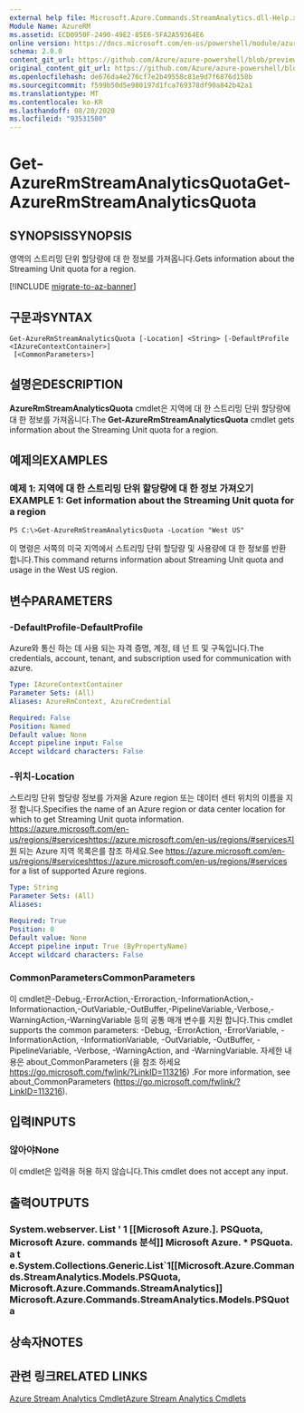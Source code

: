 ```yaml
---
external help file: Microsoft.Azure.Commands.StreamAnalytics.dll-Help.xml
Module Name: AzureRM
ms.assetid: ECD0950F-2490-49E2-85E6-5FA2A59364E6
online version: https://docs.microsoft.com/en-us/powershell/module/azurerm.streamanalytics/get-azurermstreamanalyticsquota
schema: 2.0.0
content_git_url: https://github.com/Azure/azure-powershell/blob/preview/src/ResourceManager/StreamAnalytics/Commands.StreamAnalytics/help/Get-AzureRmStreamAnalyticsQuota.md
original_content_git_url: https://github.com/Azure/azure-powershell/blob/preview/src/ResourceManager/StreamAnalytics/Commands.StreamAnalytics/help/Get-AzureRmStreamAnalyticsQuota.md
ms.openlocfilehash: de676da4e276cf7e2b49558c81e9d7f6876d158b
ms.sourcegitcommit: f599b50d5e980197d1fca769378df90a842b42a1
ms.translationtype: MT
ms.contentlocale: ko-KR
ms.lasthandoff: 08/20/2020
ms.locfileid: "93531580"
---
```

# <span data-ttu-id="f937d-101">Get-AzureRmStreamAnalyticsQuota</span><span class="sxs-lookup"><span data-stu-id="f937d-101">Get-AzureRmStreamAnalyticsQuota</span></span>

## <span data-ttu-id="f937d-102">SYNOPSIS</span><span class="sxs-lookup"><span data-stu-id="f937d-102">SYNOPSIS</span></span>
<span data-ttu-id="f937d-103">영역의 스트리밍 단위 할당량에 대 한 정보를 가져옵니다.</span><span class="sxs-lookup"><span data-stu-id="f937d-103">Gets information about the Streaming Unit quota for a region.</span></span>

[!INCLUDE [migrate-to-az-banner](../../includes/migrate-to-az-banner.md)]

## <span data-ttu-id="f937d-104">구문과</span><span class="sxs-lookup"><span data-stu-id="f937d-104">SYNTAX</span></span>

```
Get-AzureRmStreamAnalyticsQuota [-Location] <String> [-DefaultProfile <IAzureContextContainer>]
 [<CommonParameters>]
```

## <span data-ttu-id="f937d-105">설명은</span><span class="sxs-lookup"><span data-stu-id="f937d-105">DESCRIPTION</span></span>
<span data-ttu-id="f937d-106">**AzureRmStreamAnalyticsQuota** cmdlet은 지역에 대 한 스트리밍 단위 할당량에 대 한 정보를 가져옵니다.</span><span class="sxs-lookup"><span data-stu-id="f937d-106">The **Get-AzureRmStreamAnalyticsQuota** cmdlet gets information about the Streaming Unit quota for a region.</span></span>

## <span data-ttu-id="f937d-107">예제의</span><span class="sxs-lookup"><span data-stu-id="f937d-107">EXAMPLES</span></span>

### <span data-ttu-id="f937d-108">예제 1: 지역에 대 한 스트리밍 단위 할당량에 대 한 정보 가져오기</span><span class="sxs-lookup"><span data-stu-id="f937d-108">EXAMPLE 1: Get information about the Streaming Unit quota for a region</span></span>
```
PS C:\>Get-AzureRmStreamAnalyticsQuota -Location "West US"
```

<span data-ttu-id="f937d-109">이 명령은 서쪽의 미국 지역에서 스트리밍 단위 할당량 및 사용량에 대 한 정보를 반환 합니다.</span><span class="sxs-lookup"><span data-stu-id="f937d-109">This command returns information about Streaming Unit quota and usage in the West US region.</span></span>

## <span data-ttu-id="f937d-110">변수</span><span class="sxs-lookup"><span data-stu-id="f937d-110">PARAMETERS</span></span>

### <span data-ttu-id="f937d-111">-DefaultProfile</span><span class="sxs-lookup"><span data-stu-id="f937d-111">-DefaultProfile</span></span>
<span data-ttu-id="f937d-112">Azure와 통신 하는 데 사용 되는 자격 증명, 계정, 테 넌 트 및 구독입니다.</span><span class="sxs-lookup"><span data-stu-id="f937d-112">The credentials, account, tenant, and subscription used for communication with azure.</span></span>

```yaml
Type: IAzureContextContainer
Parameter Sets: (All)
Aliases: AzureRmContext, AzureCredential

Required: False
Position: Named
Default value: None
Accept pipeline input: False
Accept wildcard characters: False
```

### <span data-ttu-id="f937d-113">-위치</span><span class="sxs-lookup"><span data-stu-id="f937d-113">-Location</span></span>
<span data-ttu-id="f937d-114">스트리밍 단위 할당량 정보를 가져올 Azure region 또는 데이터 센터 위치의 이름을 지정 합니다.</span><span class="sxs-lookup"><span data-stu-id="f937d-114">Specifies the name of an Azure region or data center location for which to get Streaming Unit quota information.</span></span>
<span data-ttu-id="f937d-115"> https://azure.microsoft.com/en-us/regions/#serviceshttps://azure.microsoft.com/en-us/regions/#services지원 되는 Azure 지역 목록은를 참조 하세요.</span><span class="sxs-lookup"><span data-stu-id="f937d-115">See https://azure.microsoft.com/en-us/regions/#serviceshttps://azure.microsoft.com/en-us/regions/#services for a list of supported Azure regions.</span></span>

```yaml
Type: String
Parameter Sets: (All)
Aliases: 

Required: True
Position: 0
Default value: None
Accept pipeline input: True (ByPropertyName)
Accept wildcard characters: False
```

### <span data-ttu-id="f937d-116">CommonParameters</span><span class="sxs-lookup"><span data-stu-id="f937d-116">CommonParameters</span></span>
<span data-ttu-id="f937d-117">이 cmdlet은-Debug,-ErrorAction,-Erroraction,-InformationAction,-Informationaction,-OutVariable,-OutBuffer,-PipelineVariable,-Verbose,-WarningAction,-WarningVariable 등의 공통 매개 변수를 지원 합니다.</span><span class="sxs-lookup"><span data-stu-id="f937d-117">This cmdlet supports the common parameters: -Debug, -ErrorAction, -ErrorVariable, -InformationAction, -InformationVariable, -OutVariable, -OutBuffer, -PipelineVariable, -Verbose, -WarningAction, and -WarningVariable.</span></span> <span data-ttu-id="f937d-118">자세한 내용은 about_CommonParameters (을 참조 하세요 https://go.microsoft.com/fwlink/?LinkID=113216) .</span><span class="sxs-lookup"><span data-stu-id="f937d-118">For more information, see about_CommonParameters (https://go.microsoft.com/fwlink/?LinkID=113216).</span></span>

## <span data-ttu-id="f937d-119">입력</span><span class="sxs-lookup"><span data-stu-id="f937d-119">INPUTS</span></span>

### <span data-ttu-id="f937d-120">않아야</span><span class="sxs-lookup"><span data-stu-id="f937d-120">None</span></span>
<span data-ttu-id="f937d-121">이 cmdlet은 입력을 허용 하지 않습니다.</span><span class="sxs-lookup"><span data-stu-id="f937d-121">This cmdlet does not accept any input.</span></span>

## <span data-ttu-id="f937d-122">출력</span><span class="sxs-lookup"><span data-stu-id="f937d-122">OUTPUTS</span></span>

### <span data-ttu-id="f937d-123">System.webserver. List ' 1 [[Microsoft Azure.]. PSQuota, Microsoft Azure. commands 분석]] Microsoft Azure. \* PSQuota. a t e.</span><span class="sxs-lookup"><span data-stu-id="f937d-123">System.Collections.Generic.List\`1[[Microsoft.Azure.Commands.StreamAnalytics.Models.PSQuota, Microsoft.Azure.Commands.StreamAnalytics]]            Microsoft.Azure.Commands.StreamAnalytics.Models.PSQuota</span></span>

## <span data-ttu-id="f937d-124">상속자</span><span class="sxs-lookup"><span data-stu-id="f937d-124">NOTES</span></span>

## <span data-ttu-id="f937d-125">관련 링크</span><span class="sxs-lookup"><span data-stu-id="f937d-125">RELATED LINKS</span></span>

[<span data-ttu-id="f937d-126">Azure Stream Analytics Cmdlet</span><span class="sxs-lookup"><span data-stu-id="f937d-126">Azure Stream Analytics Cmdlets</span></span>](./AzureRM.StreamAnalytics.md)


